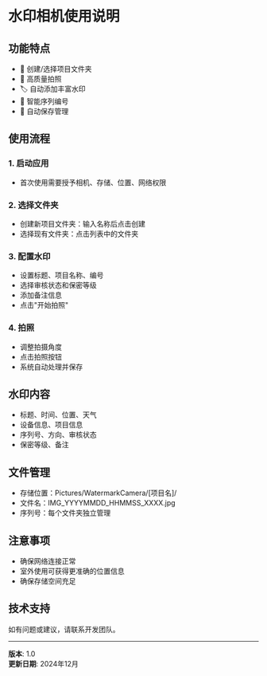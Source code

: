 # 水印相机使用说明

## 功能特点
- 📁 创建/选择项目文件夹
- 📸 高质量拍照
- 🏷️ 自动添加丰富水印
- 🔢 智能序列编号
- 💾 自动保存管理

## 使用流程

### 1. 启动应用
- 首次使用需要授予相机、存储、位置、网络权限

### 2. 选择文件夹
- 创建新项目文件夹：输入名称后点击创建
- 选择现有文件夹：点击列表中的文件夹

### 3. 配置水印
- 设置标题、项目名称、编号
- 选择审核状态和保密等级
- 添加备注信息
- 点击"开始拍照"

### 4. 拍照
- 调整拍摄角度
- 点击拍照按钮
- 系统自动处理并保存

## 水印内容
- 标题、时间、位置、天气
- 设备信息、项目信息
- 序列号、方向、审核状态
- 保密等级、备注

## 文件管理
- 存储位置：Pictures/WatermarkCamera/[项目名]/
- 文件名：IMG_YYYYMMDD_HHMMSS_XXXX.jpg
- 序列号：每个文件夹独立管理

## 注意事项
- 确保网络连接正常
- 室外使用可获得更准确的位置信息
- 确保存储空间充足

## 技术支持

如有问题或建议，请联系开发团队。

---

**版本**: 1.0  
**更新日期**: 2024年12月 